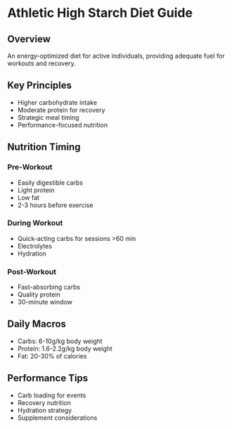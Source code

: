 # Athletic High Starch Diet Guide

## Overview
An energy-optimized diet for active individuals, providing adequate fuel for workouts and recovery.

## Key Principles
- Higher carbohydrate intake
- Moderate protein for recovery
- Strategic meal timing
- Performance-focused nutrition

## Nutrition Timing
### Pre-Workout
- Easily digestible carbs
- Light protein
- Low fat
- 2-3 hours before exercise

### During Workout
- Quick-acting carbs for sessions >60 min
- Electrolytes
- Hydration

### Post-Workout
- Fast-absorbing carbs
- Quality protein
- 30-minute window

## Daily Macros
- Carbs: 6-10g/kg body weight
- Protein: 1.6-2.2g/kg body weight
- Fat: 20-30% of calories

## Performance Tips
- Carb loading for events
- Recovery nutrition
- Hydration strategy
- Supplement considerations 